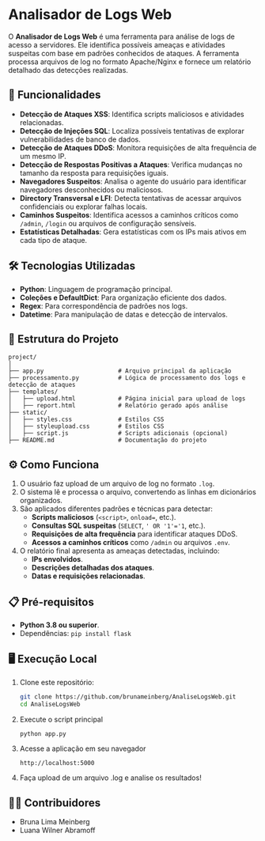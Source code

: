 # Analisador de Logs Web

O **Analisador de Logs Web** é uma ferramenta para análise de logs de acesso a servidores. Ele identifica possíveis ameaças e atividades suspeitas com base em padrões conhecidos de ataques. A ferramenta processa arquivos de log no formato Apache/Nginx e fornece um relatório detalhado das detecções realizadas.

## 🚀 Funcionalidades

- **Detecção de Ataques XSS**: Identifica scripts maliciosos e atividades relacionadas.
- **Detecção de Injeções SQL**: Localiza possíveis tentativas de explorar vulnerabilidades de banco de dados.
- **Detecção de Ataques DDoS**: Monitora requisições de alta frequência de um mesmo IP.
- **Detecção de Respostas Positivas a Ataques**: Verifica mudanças no tamanho da resposta para requisições iguais.
- **Navegadores Suspeitos**: Analisa o agente do usuário para identificar navegadores desconhecidos ou maliciosos.
- **Directory Transversal e LFI**: Detecta tentativas de acessar arquivos confidenciais ou explorar falhas locais.
- **Caminhos Suspeitos**: Identifica acessos a caminhos críticos como `/admin`, `/login` ou arquivos de configuração sensíveis.
- **Estatísticas Detalhadas**: Gera estatísticas com os IPs mais ativos em cada tipo de ataque.

## 🛠️ Tecnologias Utilizadas

- **Python**: Linguagem de programação principal.
- **Coleções e DefaultDict**: Para organização eficiente dos dados.
- **Regex**: Para correspondência de padrões nos logs.
- **Datetime**: Para manipulação de datas e detecção de intervalos.

## 📂 Estrutura do Projeto

```plaintext
project/
│
├── app.py                     # Arquivo principal da aplicação
├── processamento.py           # Lógica de processamento dos logs e detecção de ataques
├── templates/
│   ├── upload.html            # Página inicial para upload de logs
│   ├── report.html            # Relatório gerado após análise
├── static/
│   ├── styles.css             # Estilos CSS
│   ├── styleupload.css        # Estilos CSS
│   ├── script.js              # Scripts adicionais (opcional)
├── README.md                  # Documentação do projeto
```

## ⚙️ Como Funciona

1. O usuário faz upload de um arquivo de log no formato `.log`.
2. O sistema lê e processa o arquivo, convertendo as linhas em dicionários organizados.
3. São aplicados diferentes padrões e técnicas para detectar:
   - **Scripts maliciosos** (`<script>`, `onload=`, etc.).
   - **Consultas SQL suspeitas** (`SELECT`, `' OR '1'='1`, etc.).
   - **Requisições de alta frequência** para identificar ataques DDoS.
   - **Acessos a caminhos críticos** como `/admin` ou arquivos `.env`.
4. O relatório final apresenta as ameaças detectadas, incluindo:
   - **IPs envolvidos**.
   - **Descrições detalhadas dos ataques**.
   - **Datas e requisições relacionadas**.

## 📋 Pré-requisitos

- **Python 3.8 ou superior**.
- Dependências: `pip install flask`

## 🖥️ Execução Local

1. Clone este repositório:

   ```bash
   git clone https://github.com/brunameinberg/AnaliseLogsWeb.git
   cd AnaliseLogsWeb
   ```
2. Execute o script principal
   
   ```bash
   python app.py
   ```
   
3. Acesse a aplicação em seu navegador
   
   ```plaintext
   http://localhost:5000
   ```

4. Faça upload de um arquivo .log e analise os resultados!

## 👨‍💻 Contribuidores

- Bruna Lima Meinberg
- Luana Wilner Abramoff


